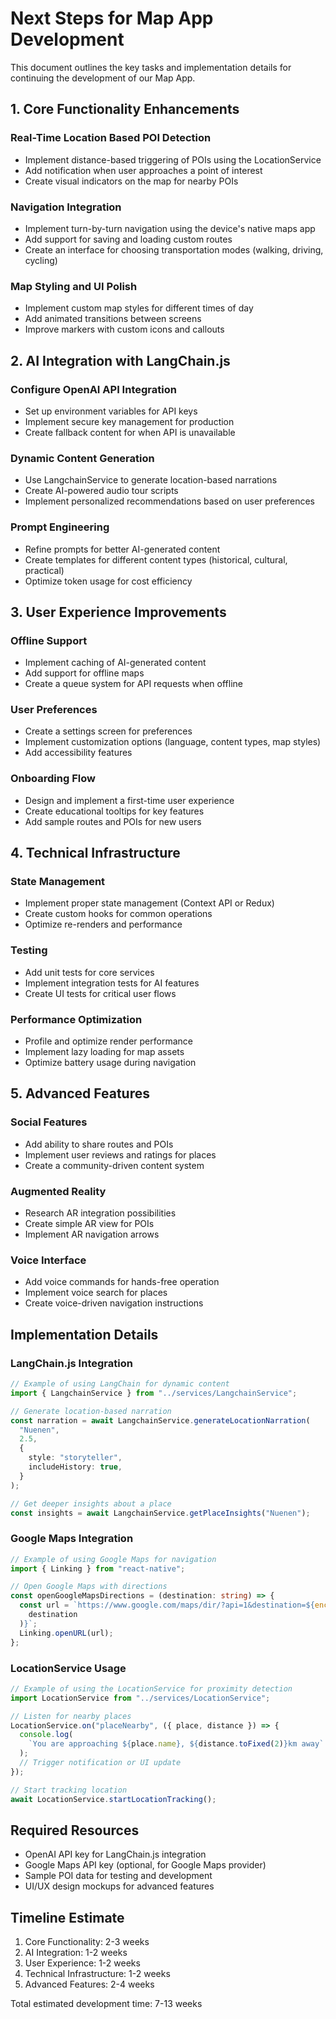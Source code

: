 # Next Steps for Map App Development

This document outlines the key tasks and implementation details for continuing the development of our Map App.

## 1. Core Functionality Enhancements

### Real-Time Location Based POI Detection

- Implement distance-based triggering of POIs using the LocationService
- Add notification when user approaches a point of interest
- Create visual indicators on the map for nearby POIs

### Navigation Integration

- Implement turn-by-turn navigation using the device's native maps app
- Add support for saving and loading custom routes
- Create an interface for choosing transportation modes (walking, driving, cycling)

### Map Styling and UI Polish

- Implement custom map styles for different times of day
- Add animated transitions between screens
- Improve markers with custom icons and callouts

## 2. AI Integration with LangChain.js

### Configure OpenAI API Integration

- Set up environment variables for API keys
- Implement secure key management for production
- Create fallback content for when API is unavailable

### Dynamic Content Generation

- Use LangchainService to generate location-based narrations
- Create AI-powered audio tour scripts
- Implement personalized recommendations based on user preferences

### Prompt Engineering

- Refine prompts for better AI-generated content
- Create templates for different content types (historical, cultural, practical)
- Optimize token usage for cost efficiency

## 3. User Experience Improvements

### Offline Support

- Implement caching of AI-generated content
- Add support for offline maps
- Create a queue system for API requests when offline

### User Preferences

- Create a settings screen for preferences
- Implement customization options (language, content types, map styles)
- Add accessibility features

### Onboarding Flow

- Design and implement a first-time user experience
- Create educational tooltips for key features
- Add sample routes and POIs for new users

## 4. Technical Infrastructure

### State Management

- Implement proper state management (Context API or Redux)
- Create custom hooks for common operations
- Optimize re-renders and performance

### Testing

- Add unit tests for core services
- Implement integration tests for AI features
- Create UI tests for critical user flows

### Performance Optimization

- Profile and optimize render performance
- Implement lazy loading for map assets
- Optimize battery usage during navigation

## 5. Advanced Features

### Social Features

- Add ability to share routes and POIs
- Implement user reviews and ratings for places
- Create a community-driven content system

### Augmented Reality

- Research AR integration possibilities
- Create simple AR view for POIs
- Implement AR navigation arrows

### Voice Interface

- Add voice commands for hands-free operation
- Implement voice search for places
- Create voice-driven navigation instructions

## Implementation Details

### LangChain.js Integration

```typescript
// Example of using LangChain for dynamic content
import { LangchainService } from "../services/LangchainService";

// Generate location-based narration
const narration = await LangchainService.generateLocationNarration(
  "Nuenen",
  2.5,
  {
    style: "storyteller",
    includeHistory: true,
  }
);

// Get deeper insights about a place
const insights = await LangchainService.getPlaceInsights("Nuenen");
```

### Google Maps Integration

```typescript
// Example of using Google Maps for navigation
import { Linking } from "react-native";

// Open Google Maps with directions
const openGoogleMapsDirections = (destination: string) => {
  const url = `https://www.google.com/maps/dir/?api=1&destination=${encodeURIComponent(
    destination
  )}`;
  Linking.openURL(url);
};
```

### LocationService Usage

```typescript
// Example of using the LocationService for proximity detection
import LocationService from "../services/LocationService";

// Listen for nearby places
LocationService.on("placeNearby", ({ place, distance }) => {
  console.log(
    `You are approaching ${place.name}, ${distance.toFixed(2)}km away`
  );
  // Trigger notification or UI update
});

// Start tracking location
await LocationService.startLocationTracking();
```

## Required Resources

- OpenAI API key for LangChain.js integration
- Google Maps API key (optional, for Google Maps provider)
- Sample POI data for testing and development
- UI/UX design mockups for advanced features

## Timeline Estimate

1. Core Functionality: 2-3 weeks
2. AI Integration: 1-2 weeks
3. User Experience: 1-2 weeks
4. Technical Infrastructure: 1-2 weeks
5. Advanced Features: 2-4 weeks

Total estimated development time: 7-13 weeks
